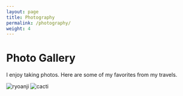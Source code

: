 ```yaml
---
layout: page
title: Photography
permalink: /photography/
weight: 4
---
```


# Photo Gallery

I enjoy taking photos. Here are some of my favorites from my travels. 


![ryoanji](https://raw.githubusercontent.com/yontartu/yontartu.github.io/master/images/ryoanji.jpg) ![cacti](https://raw.githubusercontent.com/yontartu/yontartu.github.io/master/images/cacti.jpg)